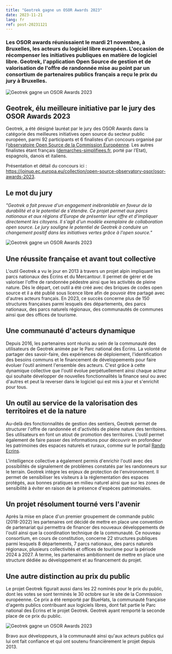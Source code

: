 ```yaml
---
title: "Geotrek gagne un OSOR Awards 2023"
date: 2023-11-21
lang: fr
ref: post-20231121
---
```


<h3>
  Les OSOR awards réunissaient le mardi 21 novembre, à Bruxelles, les acteurs du logiciel libre européen. 
  L'occasion de récompenser les initiatives publiques en matière de logiciel libre. 
  Geotrek, l'application Open Source de gestion et de valorisation de l'offre de randonnée mise au point par un consortium de partenaires publics français a reçu le prix du jury à Bruxelles.
</h3>
<p>
  <img alt="Geotrek gagne un OSOR Awards 2023" src="https://geotrek.ecrins-parcnational.fr/images/OSOR-Awards-Geotrek-2023.jpg" title="OSOR Awards 2023"/>
</p>
<h2>Geotrek, élu meilleure initiative par le jury des OSOR Awards 2023</h2>
<p>
  Geotrek, a été désigné lauréat par le jury des OSOR Awards dans la catégorie des meilleures initiatives open source du secteur public européen, parmi 92 participants et 6 finalistes d’un concours organisé par l’<a href="https://joinup.ec.europa.eu/collection/open-source-observatory-osor" target="_blank">observatoire Open Source de la Commission Européenne</a>. 
  Les autres finalistes étant français (<a href="https://www.demarches-simplifiees.fr/" target="_blank">demarches-simplifiees.fr</a>, porté par l’Etat), espagnols, danois et italiens.
</p>

<!--more-->

<p>
  Présentation et détail du concours ici : <a href="https://joinup.ec.europa.eu/collection/open-source-observatory-osor/osor-awards-2023" target="_blank">https://joinup.ec.europa.eu/collection/open-source-observatory-osor/osor-awards-2023</a>.
</p>
<h2>Le mot du jury</h2>
<p>
  <i>
    "Geotrek a fait preuve d'un engagement inébranlable en faveur de la durabilité et a le potentiel de s'étendre. 
    Ce projet permet aux parcs nationaux et aux régions d'Europe de présenter leur offre et d'impliquer directement les citoyens. 
    Il s'agit d'un modèle exemplaire de collaboration open source. Le jury souligne le potentiel de Geotrek à conduire un changement positif dans les initiatives vertes grâce à l'open source."
  </i>
</p>
<p>
  <img alt="Geotrek gagne un OSOR Awards 2023" src="https://www.ecrins-parcnational.fr/sites/ecrins-parcnational.com/files/styles/colorbox/public/article/23186/body/fenakswaaycspt.jpeg" title="OSOR Awards 2023"/>
</p>

<h2>Une réussite française et avant tout collective</h2>
<p>
  L'outil Geotrek a vu le jour en 2013 à travers un projet alpin impliquant les parcs nationaux des Écrins et du Mercantour. 
  Il permet de gérer et de valoriser l'offre de randonnée pédestre ainsi que les activités de pleine nature. 
  Dès le départ, cet outil a été créé avec des briques de codes open source et il a été publié sous licence libre afin de pouvoir être partagé avec d'autres acteurs français. 
  En 2023, ce succès concerne plus de 150 structures françaises parmi lesquels des départements, des parcs nationaux, des parcs naturels régionaux, des communautés de communes ainsi que des offices de tourisme.
</p>
<h2>Une communauté d'acteurs dynamique</h2>
<p>
  Depuis 2016, les partenaires sont réunis au sein de la communauté des utilisateurs de Geotrek animée par le Parc national des Écrins. 
  La volonté de partager des savoir-faire, des expériences de déploiement, l'identification des besoins communs et le financement de développements pour faire évoluer l'outil animent l'ensemble des acteurs. 
  C'est grâce à cette dynamique collective que l'outil évolue perpétuellement ainsi chaque acteur qui souhaite développer de nouvelles fonctionnalités la finance seul ou avec d'autres et peut la reverser dans le logiciel qui est mis à jour et s'enrichit pour tous.
</p>
<h2>Un outil au service de la valorisation des territoires et de la nature</h2>
<p>
  Au-delà des fonctionnalités de gestion des sentiers, Geotrek permet de structurer l'offre de randonnée et d'activités de pleine nature des territoires. 
  Ses utilisateurs en font un atout de promotion des territoires. 
  L'outil permet également de faire passer des informations pour découvrir en profondeur les patrimoines des espaces naturels et ruraux, comme sur le portail <a href="https://rando.ecrins-parcnational.fr" target="_blank">Rando Ecrins</a>.
</p>
<p>
  L'intelligence collective a également permis d'enrichir l'outil avec des possibilités de signalement de problèmes constatés par les randonneurs sur le terrain. 
  Geotrek intègre les enjeux de protection de l'environnement. 
  Il permet de sensibiliser les visiteurs à la réglementation des espaces protégés, aux bonnes pratiques en milieu naturel ainsi que sur les zones de sensibilité à éviter en raison de la présence d'espèces patrimoniales.
</p>
<h2>Un projet résolument tourné vers l'avenir</h2>
<p>
  Après la mise en place d'un premier groupement de commande public (2018-2022) les partenaires ont décidé de mettre en place une convention de partenariat qui permettra de financer des nouveaux développements de l'outil ainsi que la coordination technique de la communauté. 
  Ce nouveau consortium, en cours de constitution, concerne 22 structures publiques parmi lesquels 8 départements, 7 parcs nationaux, des parcs naturels régionaux, plusieurs collectivités et offices de tourisme pour la période 2024 à 2027. 
  À terme, les partenaires ambitionnent de mettre en place une structure dédiée au développement et au financement du projet.
</p>
<h2>Une autre distinction au prix du public</h2>
<p>
  Le projet Geotrek figurait aussi dans les 22 nominés pour le prix du public, dont les votes se sont terminés le 30 octobre sur le site de la Commission européenne. 
  Ce prix a été remporté par BlueHats, la communauté française d'agents publics contribuant aux logiciels libres, dont fait partie le Parc national des Écrins et le projet Geotrek. 
  Geotrek ayant remporté la seconde place de ce prix du public.
</p>
<p>
  <img alt="Geotrek gagne un OSOR Awards 2023" src="https://www.ecrins-parcnational.fr/sites/ecrins-parcnational.com/files/styles/colorbox/public/article/23186/body/fermlaxuaalhzn.jpeg" title="OSOR Awards 2023"/>
</p>
<p>
  Bravo aux développeurs, à la communauté ainsi qu'aux acteurs publics qui lui ont fait confiance et qui ont soutenu financièrement le projet depuis 2013.
</p>  
